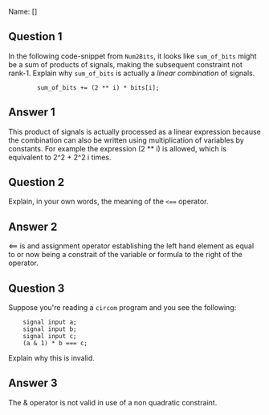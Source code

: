 Name: []

## Question 1

In the following code-snippet from `Num2Bits`, it looks like `sum_of_bits`
might be a sum of products of signals, making the subsequent constraint not
rank-1. Explain why `sum_of_bits` is actually a _linear combination_ of
signals.

```
        sum_of_bits += (2 ** i) * bits[i];
```

## Answer 1
This product of signals is actually processed as a linear expression because the combination can also be written using multiplication of variables by constants. For example the expression (2 ** i) is allowed, which is equivalent to 2^2 + 2^2 i times. 

## Question 2

Explain, in your own words, the meaning of the `<==` operator.

## Answer 2
<== is and assignment operator establishing the left hand element 
as equal to or now being a constrait of the variable or formula to 
the right of the operator. 

## Question 3

Suppose you're reading a `circom` program and you see the following:

```
    signal input a;
    signal input b;
    signal input c;
    (a & 1) * b === c;
```

Explain why this is invalid.

## Answer 3
The & operator is not valid in use of a non quadratic constraint.
